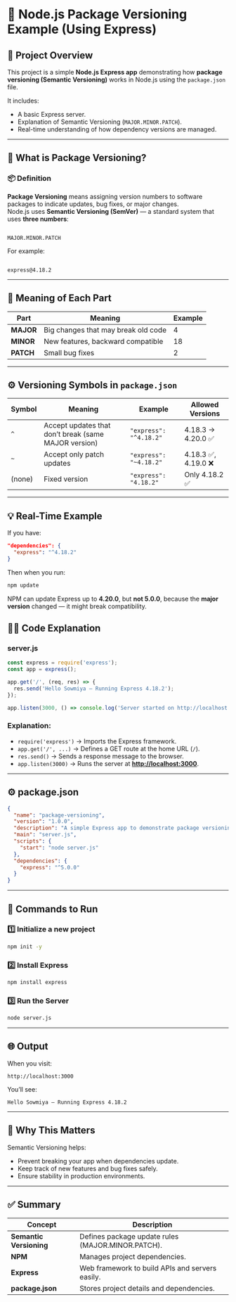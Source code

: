
# 🚀 Node.js Package Versioning Example (Using Express)

## 📘 Project Overview
This project is a simple **Node.js Express app** demonstrating how **package versioning (Semantic Versioning)** works in Node.js using the `package.json` file.

It includes:
- A basic Express server.
- Explanation of Semantic Versioning (`MAJOR.MINOR.PATCH`).
- Real-time understanding of how dependency versions are managed.

---

## 🧩 What is Package Versioning?

### 📦 Definition
**Package Versioning** means assigning version numbers to software packages to indicate updates, bug fixes, or major changes.  
Node.js uses **Semantic Versioning (SemVer)** — a standard system that uses **three numbers**:

```

MAJOR.MINOR.PATCH

```

For example:
```

express@4.18.2

````

---

## 🧠 Meaning of Each Part

| Part | Meaning | Example |
|------|----------|----------|
| **MAJOR** | Big changes that may break old code | 4 |
| **MINOR** | New features, backward compatible | 18 |
| **PATCH** | Small bug fixes | 2 |

---

## ⚙️ Versioning Symbols in `package.json`

| Symbol | Meaning | Example | Allowed Versions |
|---------|----------|----------|------------------|
| `^` | Accept updates that don’t break (same MAJOR version) | `"express": "^4.18.2"` | 4.18.3 → 4.20.0 ✅ |
| `~` | Accept only patch updates | `"express": "~4.18.2"` | 4.18.3 ✅, 4.19.0 ❌ |
| (none) | Fixed version | `"express": "4.18.2"` | Only 4.18.2 ✅ |

---

## 💡 Real-Time Example

If you have:
```json
"dependencies": {
  "express": "^4.18.2"
}
````

Then when you run:

```bash
npm update
```

NPM can update Express up to **4.20.0**, but **not 5.0.0**, because the **major version** changed — it might break compatibility.



## 🧑‍💻 Code Explanation

### server.js

```js
const express = require('express');
const app = express();

app.get('/', (req, res) => {
  res.send('Hello Sowmiya — Running Express 4.18.2');
});

app.listen(3000, () => console.log('Server started on http://localhost:3000'));
```

### Explanation:

* `require('express')` → Imports the Express framework.
* `app.get('/', ...)` → Defines a GET route at the home URL (`/`).
* `res.send()` → Sends a response message to the browser.
* `app.listen(3000)` → Runs the server at **[http://localhost:3000](http://localhost:3000)**.

---

## ⚙️ package.json

```json
{
  "name": "package-versioning",
  "version": "1.0.0",
  "description": "A simple Express app to demonstrate package versioning in Node.js",
  "main": "server.js",
  "scripts": {
    "start": "node server.js"
  },
  "dependencies": {
    "express": "^5.0.0"
  }
}
```

---

## 🧩 Commands to Run

### 1️⃣ Initialize a new project

```bash
npm init -y
```

### 2️⃣ Install Express

```bash
npm install express
```

### 3️⃣ Run the Server

```bash
node server.js
```

---

## 🌐 Output

When you visit:

```
http://localhost:3000
```

You’ll see:

```
Hello Sowmiya — Running Express 4.18.2
```

---

## 🧠 Why This Matters

Semantic Versioning helps:

* Prevent breaking your app when dependencies update.
* Keep track of new features and bug fixes safely.
* Ensure stability in production environments.

---

## ✅ Summary

| Concept                 | Description                                       |
| ----------------------- | ------------------------------------------------- |
| **Semantic Versioning** | Defines package update rules (MAJOR.MINOR.PATCH). |
| **NPM**                 | Manages project dependencies.                     |
| **Express**             | Web framework to build APIs and servers easily.   |
| **package.json**        | Stores project details and dependencies.          |

